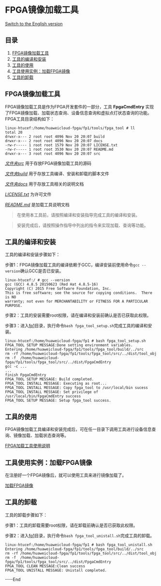 # FPGA镜像加载工具
[Switch to the English version](./README.md)

## 目录

1. [FPGA镜像加载工具](#about_tool)
2. [工具的编译和安装](#tool_setup)
3. [工具的使用](#tool_usage)
4. [工具使用实例：加载FPGA镜像](#load_fpga)
5. [工具的卸载](#tool_unistall)

<a name="about_tool"></a>
## FPGA镜像加载工具
FPGA镜像加载工具是作为FPGA开发套件的一部分，工具 **FpgaCmdEntry** 实现了FPGA镜像加载、加载状态查询、设备信息查询和虚拟点灯状态查询的功能。FPGA工具目录结构如下：

	linux-htucef:/home/huaweicloud-fpga/fp1/tools/fpga_tool # ll
	total 20
	drwxr-x--- 2 root root 4096 Nov 20 20:07 build
	drwxr-x--- 2 root root 4096 Nov 20 20:07 docs
	-rw-r----- 1 root root 1579 Nov 20 20:07 LICENSE.txt
	-rw-r----- 1 root root 3530 Nov 20 20:07 README.md
	drwxr-x--- 3 root root 4096 Nov 20 20:07 src



[*文件夹src*](./src/) 用于存放FPGA镜像加载工具的源码

[*文件夹build*](./build/) 用于存放工具编译、安装和卸载的脚本文件

[*文件夹docs*](./docs/) 用于存放工具相关的说明文档

[*LICENSE.txt*](./LICENSE.txt) 为许可文件

[*README.md*](./README.md) 是加载工具说明文档


> 在使用本工具前，请按照编译和安装指导完成工具的编译和安装。

> 安装完成后，请按照操作指导中列出的指令来实现加载、查询等功能。

<a name="tool_setup"></a>
## 工具的编译和安装
工具的编译和安装步骤如下：

步骤1：FPGA镜像加载工具的编译依赖于GCC，编译安装前使用命令`gcc --version`确认GCC是否已安装。
	
	linux-htucef:/ # gcc --version
	gcc (GCC) 4.8.5 20150623 (Red Hat 4.8.5-16)
	Copyright (C) 2015 Free Software Foundation, Inc.
	This is free software; see the source for copying conditions.  There is NO
	warranty; not even for MERCHANTABILITY or FITNESS FOR A PARTICULAR PURPOSE.
步骤2：工具的安装需要root权限，请在编译和安装前确认是否已获取此权限。

步骤3：进入[fp1](../../)目录，执行命令`bash fpga_tool_setup.sh`完成工具的编译和安装。
	
	linux-htucef:/home/huaweicloud-fpga/fp1 # bash fpga_tool_setup.sh 
	FPGA_TOOL SETUP MESSAGE:Done setting environment variables.
	Entering /home/huaweicloud-fpga/fp1/tools/fpga_tool/build/../src
	rm -rf /home/huaweicloud-fpga/fp1/tools/fpga_tool/src/../dist/tool_obj 
	rm -f  /home/huaweicloud-fpga/fp1/tools/fpga_tool/src/../dist/FpgaCmdEntry
	gcc -c ...
	...
	finish FpgaCmdEntry
	FPGA_TOOL SETUP MESSAGE: Build completed.
	FPGA_TOOL INSTALL MESSAGE: Executing as root...
	FPGA_TOOL INSTALL MESSAGE: Copy fpga_tool to /usr/local/bin sucess 
	FPGA_TOOL INSTALL MESSAGE: Set privilege of /usr/local/bin/FpgaCmdEntry success
	FPGA_TOOL SETUP MESSAGE: Setup fpga_tool success.

<a name="tool_usage"></a>
## 工具的使用
FPGA镜像加载工具编译和安装完成后，可在任一目录下调用工具进行设备信息查询、镜像加载、加载状态查询等。

[FPGA加载工具使用说明](./docs/load_tool_operation_instuctions_cn.md)

<a name="load_fpga"></a>
## 工具使用实例：加载FPGA镜像
在注册好一个FPGA镜像后，就可以使用工具来进行镜像加载了。

[加载FPGA镜像](./docs/load_an_fpga_image_cn.md)

<a name="tool_unistall"></a>
## 工具的卸载
工具的卸载步骤如下：

步骤1：工具的卸载需要root权限，请在卸载前确认是否已获取此权限。

步骤2：进入[fp1](../../)目录，执行命令`bash fpga_tool_unistall.sh`完成工具的卸载。

	linux-htucef:/home/huaweicloud-fpga/fp1 # bash fpga_tool_unistall.sh 
	Entering /home/huaweicloud-fpga/fp1/tools/fpga_tool/build/../src
	rm -rf /home/huaweicloud-fpga/fp1/tools/fpga_tool/src/../dist/tool_obj 
	rm -f  /home/huaweicloud-fpga/fp1/tools/fpga_tool/src/../dist/FpgaCmdEntry
	FPGA_TOOL CLEAN MESSAGE:Clean success
	FPGA_TOOL UNISTALL MESSAGE: Unistall completed.




\----End